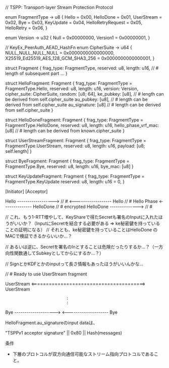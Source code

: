 // TSPP: Transport-layer Stream Protection Protocol

enum FragmentType -> u8 {
    Hello             = 0x00,
    HelloDone         = 0x01,
    UserStream        = 0x02,
    Bye               = 0x03,
    KeyUpdate         = 0x04,
    HelloRetryRequest = 0x05,
    HelloRetry        = 0x06,
}

enum Version -> u32 {
    Null     = 0x00000000,
    Version1 = 0x00000001,
}

// KeyEx_PeerAuth_AEAD_HashFn
enum CipherSuite -> u64 {
    NULL_NULL_NULL_NULL                 = 0x0000000000000000,
    X25519_Ed25519_AES_128_GCM_SHA3_256 = 0x0000000000000001,
}

struct Fragment {
    frag_type: FragmentType,
    reserved: u8,
    length: u16, // # length of subsequent part
    ...
}

struct HelloFragment: Fragment {
    frag_type: FragmentType = FragmentType.Hello,
    reserved: u8,
    length: u16,
    version: Version,
    cipher_suite: CipherSuite,
    random: [u8; 64],
    ke_pubkey: [u8],   // # length can be derived from self.cipher_suite
    au_pubkey: [u8],   // # length can be derived from self.cipher_suite
    au_signature: [u8] // # length can be derived from self.cipher_suite
}

struct HelloDoneFragment: Fragment {
    frag_type: FragmentType = FragmentType.HelloDone,
    reserved: u8,
    length: u16,
    hello_phase_vrf_mac: [u8] // # length can be derived from known.cipher_suite
}

struct UserStreamFragment: Fragment {
    frag_type: FragmentType = FragmentType.UserStream,
    reserved: u8,
    length: u16,
    payload: [u8; self.length]
}

struct ByeFragment: Fragment {
    frag_type: FragmentType = FragmentType.Bye,
    reserved: u8,
    length: u16,
    bye_mac: [u8]
}

struct KeyUpdateFragment: Fragment {
    frag_type: FragmentType = FragmentType.KeyUpdate
    reserved: u8,
    length: u16 = 0,
}


[Initiator]                                          [Acceptor]

Hello ------------------>                                       // #
                                      <------------------ Hello // # Hello Phase
                                      <-------------- HelloDone // # encrypted
HelloDone -------------->                                       // #

// これ、もう1-RTT増やして、KeyShareで得たSecretも署名のInputに入れたほうがいいか？（InputにSecretを結合する必要がある => ke秘密鍵を持っていることの証明になる）
// それとも、ke秘密鍵を持っていることはHelloDone のMACで検証できるからいいか...？

// あるいは逆に、Secretを署名のInとすることは危険だったりするか...？（一方向性関数通してSubkeyとしてからにするか...？）



// SignとかKDFとかのinputって長さ情報もあったほうがいいんかな...

// # Ready to use UserStream fragment

UserStream <=======================================> UserStream

                               :
                               :

Bye -------------------->
                                      <-------------------- Bye

HelloFragment.au_signatureのinput dataは、

"TSPPv1 acceptor signature" || 0x80 || Hash(messages)

条件
- 下層のプロトコルが双方向通信可能なストリーム指向プロトコルであること。